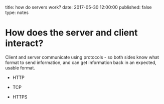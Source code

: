 title: how do servers work?
date: 2017-05-30 12:00:00
published: false
type: notes


# How does the server and client interact?
Client and server communicate using protocols - so both sides know what format to send information, and can get information back in an expected, usable format. 

* HTTP

* TCP

* HTTPS

